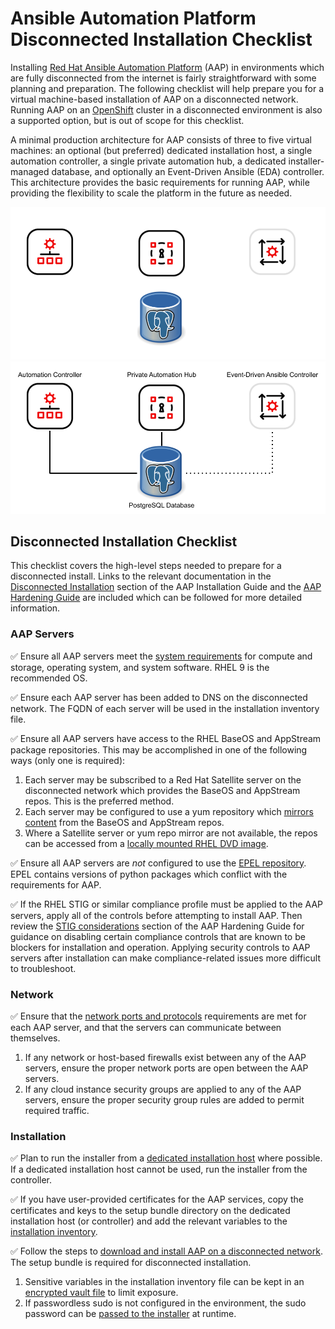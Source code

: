 # Ansible Automation Platform Disconnected Installation Checklist

Installing [Red Hat Ansible Automation Platform](https://www.redhat.com/en/technologies/management/ansible) (AAP) in environments which are fully disconnected from the internet is fairly straightforward with some planning and preparation.  The following checklist will help prepare you for a virtual machine-based installation of AAP on a disconnected network. Running AAP on an [OpenShift](https://www.redhat.com/en/technologies/cloud-computing/openshift) cluster in a disconnected environment is also a supported option, but is out of scope for this checklist.

A minimal production architecture for AAP consists of three to five virtual machines: an optional (but preferred) dedicated installation host, a single automation controller, a single private automation hub, a dedicated installer-managed database, and optionally an Event-Driven Ansible (EDA) controller.  This architecture provides the basic requirements for running AAP, while providing the flexibility to scale the platform in the future as needed.

![Simple AAP Architecture Diagram](./images/simple-aap-architecture-dark.png#gh-dark-mode-only)![Simple AAP Architecture Diagram](./images/simple-aap-architecture-light.png#gh-light-mode-only)

## Disconnected Installation Checklist

This checklist covers the high-level steps needed to prepare for a disconnected install.  Links to the relevant documentation in the [Disconnected Installation](https://docs.redhat.com/en/documentation/red_hat_ansible_automation_platform/2.4/html-single/red_hat_ansible_automation_platform_installation_guide/index#disconnected-installation) section of the AAP Installation Guide and the [AAP Hardening Guide](https://docs.redhat.com/en/documentation/red_hat_ansible_automation_platform/2.4/html-single/red_hat_ansible_automation_platform_hardening_guide/index) are included which can be followed for more detailed information.

### AAP Servers
:white_check_mark: Ensure all AAP servers meet the [system requirements](https://docs.redhat.com/en/documentation/red_hat_ansible_automation_platform/2.4/html-single/red_hat_ansible_automation_platform_planning_guide/index#platform-system-requirements) for compute and storage, operating system, and system software.  RHEL 9 is the recommended OS.

:white_check_mark: Ensure each AAP server has been added to DNS on the disconnected network.  The FQDN of each server will be used in the installation inventory file.

:white_check_mark: Ensure all AAP servers have access to the RHEL BaseOS and AppStream package repositories.  This may be accomplished in one of the following ways (only one is required):
  1. Each server may be subscribed to a Red Hat Satellite server on the disconnected network which provides the BaseOS and AppStream repos.  This is the preferred method.
  1. Each server may be configured to use a yum repository which [mirrors content](https://docs.redhat.com/en/documentation/red_hat_ansible_automation_platform/2.4/html-single/red_hat_ansible_automation_platform_installation_guide/index#proc-synchronizing-rpm-repositories-by-using-reposync_disconnected-installation) from the BaseOS and AppStream repos.
  1. Where a Satellite server or yum repo mirror are not available, the repos can be accessed from a [locally mounted RHEL DVD image](https://docs.redhat.com/en/documentation/red_hat_ansible_automation_platform/2.4/html-single/red_hat_ansible_automation_platform_installation_guide/index#accessing-rpm-repositories-for-locally-mounted-dvd_disconnected-installation).

:white_check_mark: Ensure all AAP servers are *not* configured to use the [EPEL repository](https://docs.fedoraproject.org/en-US/epel/).  EPEL contains versions of python packages which conflict with the requirements for AAP.

:white_check_mark: If the RHEL STIG or similar compliance profile must be applied to the AAP servers, apply all of the controls before attempting to install AAP.  Then review the [STIG considerations](https://docs.redhat.com/en/documentation/red_hat_ansible_automation_platform/2.4/html-single/red_hat_ansible_automation_platform_hardening_guide/index#con-controller-stig-considerations_hardening-aap) section of the AAP Hardening Guide for guidance on disabling certain compliance controls that are known to be blockers for installation and operation.  Applying security controls to AAP servers after installation can make compliance-related issues more difficult to troubleshoot.

### Network
:white_check_mark: Ensure that the [network ports and protocols](https://docs.redhat.com/en/documentation/red_hat_ansible_automation_platform/2.4/html-single/red_hat_ansible_automation_platform_planning_guide/index#ref-network-ports-protocols_planning) requirements are met for each AAP server, and that the servers can communicate between themselves.
1. If any network or host-based firewalls exist between any of the AAP servers, ensure the proper network ports are open between the AAP servers.
1. If any cloud instance security groups are applied to any of the AAP servers, ensure the proper security group rules are added to permit required traffic.

### Installation

:white_check_mark: Plan to run the installer from a [dedicated installation host](https://docs.redhat.com/en/documentation/red_hat_ansible_automation_platform/2.4/html-single/red_hat_ansible_automation_platform_hardening_guide/index#con-install-secure-host_hardening-aap) where possible.  If a dedicated installation host cannot be used, run the installer from the controller.

:white_check_mark: If you have user-provided certificates for the AAP services, copy the certificates and keys to the setup bundle directory on the dedicated installation host (or controller) and add the relevant variables to the [installation inventory](https://docs.redhat.com/en/documentation/red_hat_ansible_automation_platform/2.4/html-single/red_hat_ansible_automation_platform_hardening_guide/index#proc-install-user-pki_hardening-aap).

:white_check_mark: Follow the steps to [download and install AAP on a disconnected network](https://docs.redhat.com/en/documentation/red_hat_ansible_automation_platform/2.4/html-single/red_hat_ansible_automation_platform_installation_guide/index#installing-the-aap-setup-bundle_disconnected-installation).  The setup bundle is required for disconnected installation.
1. Sensitive variables in the installation inventory file can be kept in an [encrypted vault file](https://docs.redhat.com/en/documentation/red_hat_ansible_automation_platform/2.4/html-single/red_hat_ansible_automation_platform_hardening_guide/index#ref-sensitive-variables-install-inventory_hardening-aap) to limit exposure.
1. If passwordless sudo is not configured in the environment, the sudo password can be [passed to the installer](https://docs.redhat.com/en/documentation/red_hat_ansible_automation_platform/2.4/html/red_hat_ansible_automation_platform_hardening_guide/hardening-aap#ref-sudo-nopasswd_hardening-aap) at runtime.

